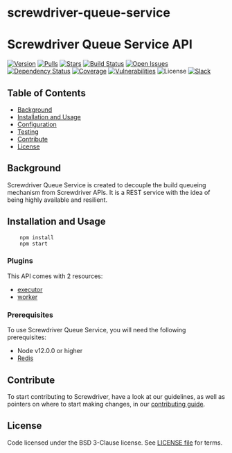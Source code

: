 # screwdriver-queue-service

# Screwdriver Queue Service API
[![Version][npm-image]][npm-url] [![Pulls][docker-pulls]][docker-url] [![Stars][docker-stars]][docker-url] [![Build Status][status-image]][status-url] [![Open Issues][issues-image]][issues-url] [![Dependency Status][daviddm-image]][daviddm-url] [![Coverage][cov-image]][cov-url] [![Vulnerabilities][vul-image]][vul-url] ![License][license-image] [![Slack][slack-image]][slack-url]

## Table of Contents

- [Background](#background)
- [Installation and Usage](#installation-and-usage)
- [Configuration](#configuration)
- [Testing](#testing)
- [Contribute](#contribute)
- [License](#license)

## Background

Screwdriver Queue Service is created to decouple the build queueing mechanism from Screwdriver APIs. It is a REST service with the idea of being highly available and resilient.

## Installation and Usage
```
    npm install
    npm start
```

### Plugins

This API comes with 2 resources:

 - [executor](plugins/executor/README.md)
 - [worker](plugins/worker/README.md)

### Prerequisites
To use Screwdriver Queue Service, you will need the following prerequisites:

- Node v12.0.0 or higher
- [Redis][redis-cli]

## Contribute
To start contributing to Screwdriver, have a look at our guidelines, as well as pointers on where to start making changes, in our [contributing guide](http://docs.screwdriver.cd/about/contributing).

## License

Code licensed under the BSD 3-Clause license. See [LICENSE file](https://github.com/screwdriver-cd/screwdriver/blob/master/LICENSE) for terms.

[npm-image]: https://img.shields.io/npm/v/screwdriver-queue-service.svg
[npm-url]: https://npmjs.org/package/screwdriver-queue-service
[cov-image]: https://coveralls.io/repos/github/screwdriver-cd/screwdriver-queue-service/badge.svg?branch=master
[cov-url]: https://coveralls.io/github/screwdriver-cd/screwdriver-queue-service?branch=master
[vul-image]: https://snyk.io/test/github/screwdriver-cd/screwdriver-queue-service.git/badge.svg
[vul-url]: https://snyk.io/test/github/screwdriver-cd/screwdriver-queue-service.git
[docker-pulls]: https://img.shields.io/docker/pulls/screwdrivercd/screwdriver-queue-service.svg
[docker-stars]: https://img.shields.io/docker/stars/screwdrivercd/screwdriver-queue-service.svg
[docker-url]: https://hub.docker.com/r/screwdrivercd/screwdriver-queue-service/
[license-image]: https://img.shields.io/npm/l/screwdriver-queue-service.svg
[issues-image]: https://img.shields.io/github/issues/screwdriver-cd/screwdriver-queue-service.svg
[issues-url]: https://github.com/screwdriver-cd/screwdriver-queue-service/issues
[status-image]: https://cd.screwdriver.cd/pipelines/1/badge
[status-url]: https://cd.screwdriver.cd/pipelines/1
[daviddm-image]: https://david-dm.org/screwdriver-cd/screwdriver-queue-service.svg?theme=shields.io
[daviddm-url]: https://david-dm.org/screwdriver-cd/screwdriver-queue-service
[slack-image]: http://slack.screwdriver.cd/badge.svg
[slack-url]: http://slack.screwdriver.cd/
[docker-compose]: https://www.docker.com/products/docker-compose
[nomad]: https://www.hashicorp.com/products/nomad
[docker]: https://www.docker.com/products/docker
[kubectl]: https://kubernetes.io/docs/user-guide/kubectl-overview/
[redis-cli]: https://redis.io/